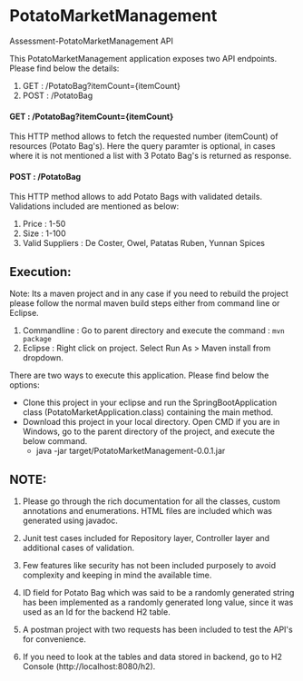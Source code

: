 # PotatoMarketManagement
Assessment-PotatoMarketManagement API

This PotatoMarketManagement application exposes two API endpoints. Please find below the details:
1. GET : /PotatoBag?itemCount={itemCount}
2. POST : /PotatoBag

#### GET : /PotatoBag?itemCount={itemCount}
This HTTP method allows to fetch the requested number (itemCount) of resources (Potato Bag's). Here the query paramter is optional, in cases where it is not mentioned a list with 3 Potato Bag's is returned as response.

#### POST : /PotatoBag
This HTTP method allows to add Potato Bags with validated details. Validations included are mentioned as below:
1. Price : 1-50
2. Size : 1-100
3. Valid Suppliers : De Coster, Owel, Patatas Ruben, Yunnan Spices


Execution:
-------------

Note: Its a maven project and in any case if you need to rebuild the project please follow the normal maven build steps either from command line or Eclipse.
1. Commandline :  Go to parent directory and execute the command : `mvn package`
2. Eclipse : Right click on project. Select Run As > Maven install from dropdown.

There are two ways to execute this application. Please find below the options:
* Clone this project in your eclipse and run the SpringBootApplication class (PotatoMarketApplication.class) containing the main method.
* Download this project in your local directory. Open CMD if you are in Windows, go to the parent directory of the project, and execute the below command.
    * java -jar target/PotatoMarketManagement-0.0.1.jar

NOTE:
-----

1. Please go through the rich documentation for all the classes, custom annotations and enumerations. HTML files are included which was generated using javadoc.

2. Junit test cases included for Repository layer, Controller layer and additional cases of validation.

3. Few features like security has not been included purposely to avoid complexity and keeping in mind the available time.

4. ID field for Potato Bag which was said to be a randomly generated string has been implemented as a randomly generated long value, since it was used as an Id for the backend H2 table.

5. A postman project with two requests has been included to test the API's for convenience. 

6. If you need to look at the tables and data stored in backend, go to H2 Console (http://localhost:8080/h2).
